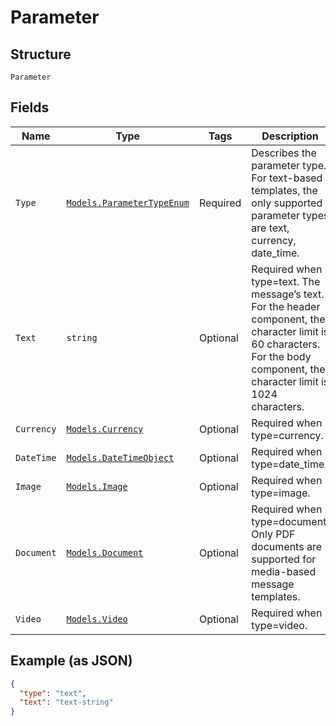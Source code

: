 
# Parameter

## Structure

`Parameter`

## Fields

| Name | Type | Tags | Description |
|  --- | --- | --- | --- |
| `Type` | [`Models.ParameterTypeEnum`](../../doc/models/parameter-type-enum.md) | Required | Describes the parameter type. For text-based templates, the only supported parameter types are text, currency, date_time. |
| `Text` | `string` | Optional | Required when type=text. The message’s text. For the header component, the character limit is 60 characters. For the body component, the character limit is 1024 characters. |
| `Currency` | [`Models.Currency`](../../doc/models/currency.md) | Optional | Required when type=currency. |
| `DateTime` | [`Models.DateTimeObject`](../../doc/models/date-time-object.md) | Optional | Required when type=date_time. |
| `Image` | [`Models.Image`](../../doc/models/image.md) | Optional | Required when type=image. |
| `Document` | [`Models.Document`](../../doc/models/document.md) | Optional | Required when type=document. Only PDF documents are supported for media-based message templates. |
| `Video` | [`Models.Video`](../../doc/models/video.md) | Optional | Required when type=video. |

## Example (as JSON)

```json
{
  "type": "text",
  "text": "text-string"
}
```

